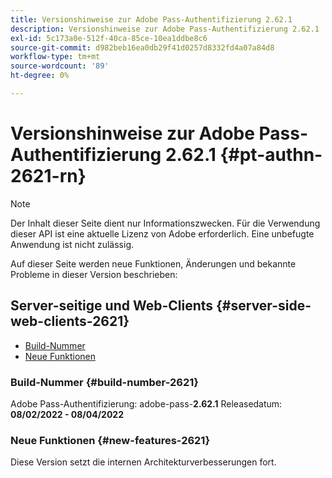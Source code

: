 ```yaml
---
title: Versionshinweise zur Adobe Pass-Authentifizierung 2.62.1
description: Versionshinweise zur Adobe Pass-Authentifizierung 2.62.1
exl-id: 5c173a0e-512f-40ca-85ce-10ea1ddbe8c6
source-git-commit: d982beb16ea0db29f41d0257d8332fd4a07a84d8
workflow-type: tm+mt
source-wordcount: '89'
ht-degree: 0%

---
```


# Versionshinweise zur Adobe Pass-Authentifizierung 2.62.1 {#pt-authn-2621-rn}

>[!NOTE]
>
>Der Inhalt dieser Seite dient nur Informationszwecken. Für die Verwendung dieser API ist eine aktuelle Lizenz von Adobe erforderlich. Eine unbefugte Anwendung ist nicht zulässig.

Auf dieser Seite werden neue Funktionen, Änderungen und bekannte Probleme in dieser Version beschrieben:

## Server-seitige und Web-Clients {#server-side-web-clients-2621}

* [Build-Nummer](#build-number-2621)
* [Neue Funktionen](#new-features-2621)

### Build-Nummer {#build-number-2621}

Adobe Pass-Authentifizierung: adobe-pass-**2.62.1**
Releasedatum: **08/02/2022 - 08/04/2022**

### Neue Funktionen {#new-features-2621}

Diese Version setzt die internen Architekturverbesserungen fort.
